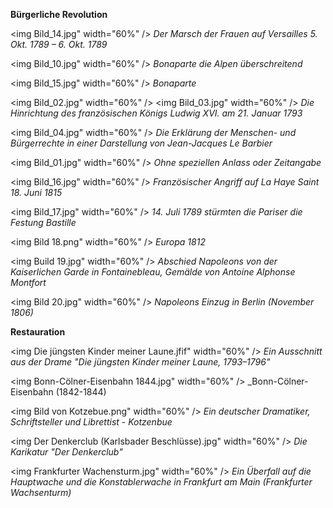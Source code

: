 **Bürgerliche Revolution**

<img Bild_14.jpg" width="60%" />
_Der Marsch der Frauen auf Versailles 5. Okt. 1789 – 6. Okt. 1789_


<img Bild_10.jpg" width="60%" />
_Bonaparte die Alpen überschreitend_


<img Bild_15.jpg" width="60%" />
_Bonaparte_


<img Bild_02.jpg" width="60%" />
<img Bild_03.jpg" width="60%" />
_Die Hinrichtung des französischen Königs Ludwig XVI. am 21. Januar 1793_


<img Bild_04.jpg" width="60%" />
_Die Erklärung der Menschen- und Bürgerrechte in einer Darstellung von Jean-Jacques Le Barbier_


<img Bild_01.jpg" width="60%" />
_Ohne speziellen Anlass oder Zeitangabe_


<img Bild_16.jpg" width="60%" />
_Französischer Angriff auf La Haye Saint 18. Juni 1815_


<img Bild_17.jpg" width="60%" />
_14. Juli 1789 stürmten die Pariser die Festung Bastille_


<img Bild 18.png" width="60%" />
_Europa 1812_


<img Build 19.jpg" width="60%" />
_Abschied Napoleons von der Kaiserlichen Garde in Fontainebleau, Gemälde von Antoine Alphonse Montfort_


<img Bild 20.jpg" width="60%" />
_Napoleons Einzug in Berlin (November 1806)_




**Restauration**

<img Die jüngsten Kinder meiner Laune.jfif" width="60%" />
_Ein Ausschnitt aus der Drame "Die jüngsten Kinder meiner Laune, 1793–1796"_


<img Bonn-Cölner-Eisenbahn 1844.jpg" width="60%" />
_Bonn-Cölner-Eisenbahn (1842-1844)


<img Bild von Kotzebue.png" width="60%" />
_Ein deutscher Dramatiker, Schriftsteller und Librettist - Kotzenbue_


<img Der Denkerclub (Karlsbader Beschlüsse).jpg" width="60%" />
_Die Karikatur "Der Denkerclub"_


<img Frankfurter Wachensturm.jpg" width="60%" />
_Ein Überfall auf die Hauptwache und die Konstablerwache in Frankfurt am Main (Frankfurter Wachsenturm)_

